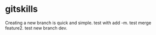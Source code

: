 # gitskills
Creating a new branch is quick and simple.
test with add -m.
test merge feature2.
test new branch dev.
